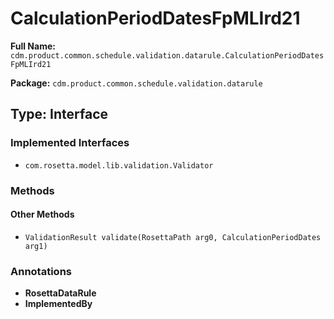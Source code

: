 # CalculationPeriodDatesFpMLIrd21

**Full Name:** `cdm.product.common.schedule.validation.datarule.CalculationPeriodDatesFpMLIrd21`

**Package:** `cdm.product.common.schedule.validation.datarule`

## Type: Interface

### Implemented Interfaces

- `com.rosetta.model.lib.validation.Validator`

### Methods

#### Other Methods

- `ValidationResult validate(RosettaPath arg0, CalculationPeriodDates arg1)`

### Annotations

- **RosettaDataRule**
- **ImplementedBy**

